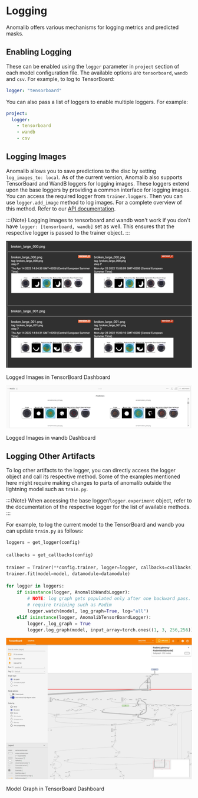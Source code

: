 # Logging

Anomalib offers various mechanisms for logging metrics and predicted masks.

## Enabling Logging

These can be enabled using the `logger` parameter in `project` section of each model configuration file. The available options are `tensorboard`, `wandb` and `csv`.
For example, to log to TensorBoard:
```yaml
logger: "tensorboard"
```

 You can also pass a list of loggers to enable multiple loggers. For example:
```yaml
project:
  logger:
    - tensorboard
    - wandb
    - csv
```

## Logging Images

Anomalib allows you to save predictions to the disc by setting `log_images_to: local`. As of the current version, Anomalib also supports TensorBoard and WandB loggers for logging images. These loggers extend upon the base loggers by providing a common interface for logging images. You can access the required logger from `trainer.loggers`. Then you can use `logger.add_image` method to log images. For a complete overview of this method. Refer to our [API documentation](https://openvinotoolkit.github.io/anomalib/api/anomalib/utils/loggers/index.html).

:::{Note}
Logging images to tensorboard and wandb won't work if you don't have `logger: [tensorboard, wandb]` set as well. This ensures that the respective logger is passed to the trainer object.
:::

![tensorboard dashboard showing logged images](../images/logging/tensorboard_media.jpg)
<figcaption>Logged Images in TensorBoard Dashboard</figcaption>


![wandb dashboard showing logged images](../images/logging/wandb_media.jpg)
<figcaption>Logged Images in wandb Dashboard</figcaption>

## Logging Other Artifacts

To log other artifacts to the logger, you can directly access the logger object and call its respective method. Some of the examples mentioned here might require making changes to parts of anomalib outside the lightning model such as `train.py`.

:::{Note}
When accessing the base logger/`logger.experiment` object, refer to the documentation of the respective logger for the list of available methods.
:::

For example, to log the current model to the TensorBoard and wandb you can update `train.py` as follows:
```python
loggers = get_logger(config)

callbacks = get_callbacks(config)

trainer = Trainer(**config.trainer, logger=logger, callbacks=callbacks)
trainer.fit(model=model, datamodule=datamodule)

for logger in loggers:
    if isinstance(logger, AnomalibWandbLogger):
        # NOTE: log graph gets populated only after one backward pass. This won't work for models which do not
        # require training such as Padim
        logger.watch(model, log_graph=True, log="all")
    elif isinstance(logger, AnomalibTensorBoardLogger):
        logger._log_graph = True
        logger.log_graph(model, input_array=torch.ones((1, 3, 256,256)))
```

![tensorboard dashboard showing model graph](../images/logging/tensorboard_graph.jpg)
<figcaption>Model Graph in TensorBoard Dashboard</figcaption>
